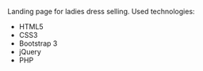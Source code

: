 Landing page for ladies dress selling.
Used technologies: 
<ul>
<li>HTML5</li>
<li>CSS3</li>
<li>Bootstrap 3</li>
<li>jQuery</li>
<li>PHP</li>
</ul>